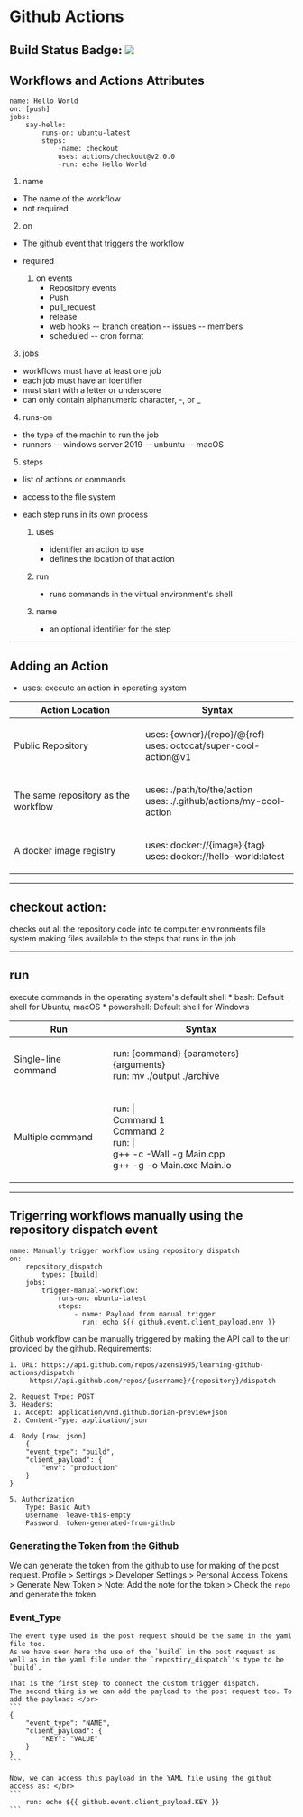 # Github Actions
## Build Status Badge: ![](https://github.com/azens1995/learning-github-actions/workflows/first/badge.svg)

## Workflows and Actions Attributes

```
name: Hello World
on: [push]
jobs:
    say-hello:
        runs-on: ubuntu-latest
        steps:
            -name: checkout
            uses: actions/checkout@v2.0.0
            -run: echo Hello World
```
1. name
- The name of the workflow
- not required

2. on
- The github event that triggers the workflow
- required

    1. on events
        - Repository events
        - Push
        - pull_request
        - release
        - web hooks
            -- branch creation
            -- issues
            -- members
        - scheduled
            -- cron format

3. jobs
- workflows must have at least one job
- each job must have an identifier
- must start with a letter or underscore
- can only contain alphanumeric character, -, or _

4. runs-on
- the type of the machin to run the job
- runners
    -- windows server 2019
    -- unbuntu
    -- macOS

5. steps
- list of actions or commands
- access to the file system
- each step runs in its own process

    1. uses
        - identifier an action to use
        - defines the location of that action

    2. run
        - runs commands in the virtual environment's shell

    3. name
        - an optional identifier for the step

---
## Adding an Action
* uses: execute an action in operating system

| Action Location | Syntax |
| --- | --- |
| Public Repository | <p>uses: {owner}/{repo}/@{ref}<br>uses: octocat/super-cool-action@v1</p> |
| The same repository as the workflow | <p>uses: ./path/to/the/action<br>uses: ./.github/actions/my-cool-action</p> |
| A docker image registry | <p>uses: docker://{image}:{tag}<br>uses: docker://hello-world:latest</p> |

---

## checkout action:
checks out all the repository code into te  computer environments file system making files available to the 
steps that runs in the job

---

## run
execute commands in the operating system's default shell
    * bash: Default shell for Ubuntu, macOS
    * powershell: Default shell for Windows

| Run | Syntax |
| --- | ---    |
| Single-line command | <p>run: {command} {parameters} {arguments}</br>run: mv ./output ./archive</p> |
| Multiple command    | <p>run: &#124;</br>Command 1</br>Command 2</br>run: &#124;</br>g++ -c -Wall -g Main.cpp<br>g++ -g -o Main.exe Main.io</p> |

-----

## Trigerring workflows manually using the repository dispatch event

```
name: Manually trigger workflow using repository dispatch
on:
    repository_dispatch
        types: [build]
    jobs:
        trigger-manual-workflow:
            runs-on: ubuntu-latest
            steps:
                - name: Payload from manual trigger
                  run: echo ${{ github.event.client_payload.env }}
```

Github workflow can be manually triggered by making the API call to the url provided by the github.
Requirements:
```
1. URL: https://api.github.com/repos/azens1995/learning-github-actions/dispatch
     https://api.github.com/repos/{username}/{repository}/dispatch

2. Request Type: POST
3. Headers:
 1. Accept: application/vnd.github.dorian-preview+json
 2. Content-Type: application/json

4. Body [raw, json]
    {
	"event_type": "build",
	"client_payload": {
		"env": "production"
	}
}

5. Authorization
    Type: Basic Auth
    Username: leave-this-empty
    Password: token-generated-from-github
```

### Generating the Token from the Github
We can generate the token from the github to use for making of the post request.
Profile 
    > Settings 
        > Developer Settings 
            > Personal Access Tokens 
                > Generate New Token
                    > Note: Add the note for the token
                    > Check the `repo` and generate the token

### Event_Type
    The event type used in the post request should be the same in the yaml file too.
    As we have seen here the use of the `build` in the post request as well as in the yaml file under the `repostiry_dispatch`'s type to be `build`.

    That is the first step to connect the custom trigger dispatch.
    The second thing is we can add the payload to the post request too. To add the payload: </br>
    ```
    {
        "event_type": "NAME",
        "client_payload": {
            "KEY": "VALUE"
        }
    }
    ```

    Now, we can access this payload in the YAML file using the github access as: </br>
    ```
        run: echo ${{ github.event.client_payload.KEY }}
    ```

